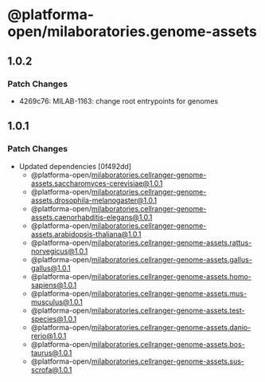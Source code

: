 # @platforma-open/milaboratories.genome-assets

## 1.0.2

### Patch Changes

- 4269c76: MILAB-1163: change root entrypoints for genomes

## 1.0.1

### Patch Changes

- Updated dependencies [0f492dd]
  - @platforma-open/milaboratories.cellranger-genome-assets.saccharomyces-cerevisiae@1.0.1
  - @platforma-open/milaboratories.cellranger-genome-assets.drosophila-melanogaster@1.0.1
  - @platforma-open/milaboratories.cellranger-genome-assets.caenorhabditis-elegans@1.0.1
  - @platforma-open/milaboratories.cellranger-genome-assets.arabidopsis-thaliana@1.0.1
  - @platforma-open/milaboratories.cellranger-genome-assets.rattus-norvegicus@1.0.1
  - @platforma-open/milaboratories.cellranger-genome-assets.gallus-gallus@1.0.1
  - @platforma-open/milaboratories.cellranger-genome-assets.homo-sapiens@1.0.1
  - @platforma-open/milaboratories.cellranger-genome-assets.mus-musculus@1.0.1
  - @platforma-open/milaboratories.cellranger-genome-assets.test-species@1.0.1
  - @platforma-open/milaboratories.cellranger-genome-assets.danio-rerio@1.0.1
  - @platforma-open/milaboratories.cellranger-genome-assets.bos-taurus@1.0.1
  - @platforma-open/milaboratories.cellranger-genome-assets.sus-scrofa@1.0.1
